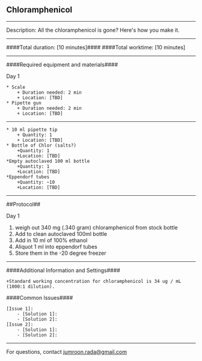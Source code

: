
Chloramphenicol
--------------
- - - - - - - - - - - - - - - - - - - - - - - - - - - - - - - - - - - - - - - - - - - -
Description: All the chloramphenicol is gone? Here's how you make it. 

- - - - - - - - - - - - - - - - - - - - - - - - - - - - - - - - - - - - - - - - - - - -
####Total duration: [10 minutes]####
####Total worktime: [10 minutes]
    
- - - - - - - - - - - - - - - - - - - - - - - - - - - - - - - - - - - - - - - - - - - -

####Required equipment and materials####

Day 1

    * Scale
        + Duration needed: 2 min
        + Location: [TBD]
    * Pipette gun
        + Duration needed: 2 min
        + Location: [TBD]
  
------

    * 10 ml pipette tip
        + Quantity: 1
        + Location: [TBD]  
    * Bottle of Chlor (salts?)  
        +Quantity: 1  
        +Location: [TBD]  
    *Empty autoclaved 100 ml bottle  
        +Quantity: 1  
        +Location: [TBD]  
    *Eppendorf tubes  
        +Quantity: ~10  
        +Location: [TBD]
    
    
- - - - - - - - - - - - - - - - - - - - - - - - - - - - - - - - - - - - - - - - - - - - 

##Protocol##

Day 1

1. weigh out 340 mg (.340 gram) chloramphenicol from stock bottle 
2. Add to clean autoclaved 100ml bottle
3. Add in 10 ml of 100% ethanol
4. Aliquot 1 ml into eppendorf tubes
5. Store them in the -20 degree freezer


- - - - - - - - - - - - - - - - - - - - - - - - - - - - - - - - - - - - - - - - - - - - 
    
    
####Additional Information and Settings####

    +Standard working concentration for chloramphenicol is 34 ug / mL (1000:1 dilution).
    

####Common Issues####

    [Issue 1]:
        - [Solution 1]:
        - [Solution 2]:
    [Issue 2]:
        - [Solution 1]:
        - [Solution 2]:
- - - - - - - - - - - - - - - - - - - - - - - - - - - - - - - - - - - - - - - - - - - - 
       
For questions, contact jumroon.rada@gmail.com    
